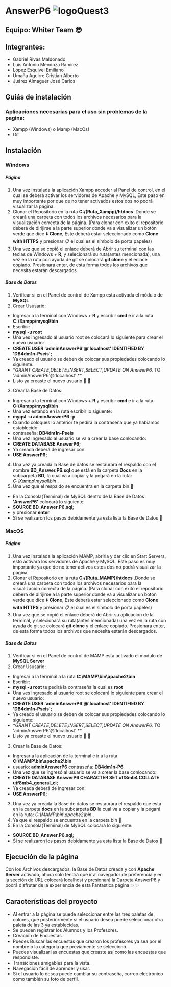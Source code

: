 # AnswerP6 ![logoQuest3](https://user-images.githubusercontent.com/65323540/85762696-9b6d2000-b6d9-11ea-861a-aca9fe47e008.png)
## Equipo: Whiter Team :sunglasses:
## Integrantes:
* Gabriel Rivas Maldonado
* Luis Antonio Mendoza Ramirez
* López Esquivel Emiliano
* Umaña Aguirre Cristian Alberto
* Juárez Almaguer José Carlos 
## Guiás de instalación
### Aplicaciones necesarias para el uso sin problemas de la pagina:
* Xampp (Windows) o Mamp (MacOs)
* Git

## Instalación
### Windows
##### Página
1. Una vez instalada la aplicación Xampp acceder al Panel de control, en el cual se deberá activar los servidores de Apache y MySQL, Este paso en muy importante por que de no tener activados estos dos no podrá visualizar la página.
2. Clonar el Repositorio en la ruta **C:/(Ruta_Xampp)/htdocs** .Donde se creará una carpeta con todos los archivos necesarios para la visualización correcta de la página.
(Para clonar con exito el repositorio deberá de dirijirse a la parte superior donde va a visualizar un botón verde que dice  :arrow_down: **Clone**, Este deberá estar seleccionado como **Clone with HTTPS** y presionar  :clipboard: el cual es el símbolo de porta papeles)
3. Una vez que se copió el enlace deberá de Abrir su terminal con las teclas de Windows + **R**, y selecionará su ruta(antes mencionada), una vez en la ruta con ayuda de git se colocará **git clone** y el enlace copiado. Presionará enter, de esta forma todos los archivos que necesita estarán descargados.
##### Base de Datos 
1. Verificar si en el Panel de control de Xampp esta activada el módulo de **MySQL**
2. Crear Ususario:
* Ingresar a la terminal con Windows + **R** y escribir **cmd** e ir a la ruta **C:\Xampp\mysql\bin**
* Escribir:
* **mysql -u root**
* Una ves ingresado al usuario root se colocará lo siguiente para crear el nuevo usuario:
* **CREATE USER 'adminAnswerP6'@'localhost' IDENTIFIED BY 'DB4dm1n-Pseis';**
* Ya creado el usuario se deben de colocar sus propiedades colocando lo siguiente:
* **GRANT CREATE,DELETE,INSERT,SELECT,UPDATE ON AnswerP6.* TO 'adminAnswerP6'@'localhost' **
* Listo ya creaste el nuevo usuario  :clap: :clap:
3. Crear la Base de Datos:
* Ingresar a la terminal con  Windows \+ **R** y escribir **cmd** e ir a la ruta **C:\Xampp\mysql\bin**
* Una vez estando en la ruta escribir lo siguente:
* **myqsl -u adminAnswerP6 -p**
* Cuando coloques lo anterior te pedirá la contraseña que ya habiamos establecido:
* contraseña: **DB4dm1n-Pseis**
* Una vez ingresado al usuario se va a crear la base conlocando:
* **CREATE DATABASE AnswerP6;**
* Ya creada deberá de ingresar con: 
* **USE AnswerP6;**
4. Una vez ya creada la Base de datos se restaurará el respaldo con el nombre **BD_Answer.P6.sql** que está en la carpeta **Docs** en la subcarpeta **BD**, la cual va a copiar y la pegará en la ruta: _*C:\Xampp\mysql\bin*_ .
5. Una vez que el respaldo se encuentra en la carpeta bin  :file_folder:
* En la Consola(Terminal) de MySQL dentro de la Base de Datos **'AnswerP6'** colocará lo siguiente:
* **SOURCE BD_Answer.P6.sql;**
* y presionar **enter**
* Si se realizaron los pasos debidamente ya esta lista la Base de Datos  :clap:

### MacOS
##### Página
1. Una vez instalada la aplicación MAMP, abrirla y dar clic en Start Servers, esto activará los servidores de Apache y MySQL. Este paso es muy importante ya que de no tener activos estos dos no podrá visualizar la página.
2. Clonar el Repositorio en la ruta **C:/(Ruta_MAMP)/htdocs** .Donde se creará una carpeta con todos los archivos necesarios para la visualización correcta de la página.
(Para clonar con éxito el repositorio deberá de dirijirse a la parte superior donde va a visualizar un botón verde que dice  :arrow_down: **Clone**, Este deberá estar seleccionado como **Clone with HTTPS** y presionar  :clipboard: el cual es el símbolo de porta papeles)
3. Una vez que se copió el enlace deberá de Abrir su aplicación de la terminal, y selecionará su ruta(antes mencionada) una vez en la ruta con ayuda de git se colocará **git clone** y el enlace copiado. Presionará enter, de esta forma todos los archivos que necesita estarán descargados.
##### Base de Datos 

1. Verificar si en el Panel de control de MAMP esta activado el módulo de **MySQL Server**
2. Crear Ususario:
* Ingresar a la terminal a la ruta **C:\MAMP\bin\apache2\bin**
* Escribir:
* **mysql -u root** te pedirá la contraseña la cual es **root**
* Una ves ingresado al usuario root se colocará lo siguiente para crear el nuevo usuario:
* **CREATE USER 'adminAnswerP6'@'localhost' IDENTIFIED BY 'DB4dm1n-Pseis';**
* Ya creado el usuario se deben de colocar sus propiedades colocando lo siguiente:
* **GRANT CREATE,DELETE,INSERT,SELECT,UPDATE ON AnswerP6.* TO 'adminAnswerP6'@'localhost' **
* Listo ya creaste el nuevo usuario  :clap: :clap:
3. Crear la Base de Datos:
* Ingresar a la aplicación de la terminal e ir a la ruta **C:\MAMP\bin\apache2\bin**
* usuario: **adminAnswerP6** contraseña: **DB4dm1n-P6**
* Una vez que se ingresó al usuario se va a crear la base conlocando:
* **CREATE DATABASE AnswerP6 CHARACTER SET utf8mb4 COLLATE utf8mb4_general_ci;**
* Ya creada deberá de ingresar con: 
* **USE AnswerP6;**
3. Una vez ya creada la Base de datos se restaurará el respaldo que está en la carpeta **docs** en la subcarpeta **BD** la cual va a copiar y la pegará en la ruta: _*C:\MAMP\bin\apache2\bin*_ .
4. Ya que el respaldo se encuentra en la carpeta bin  :file_folder:
5. En la Consola(Terminal) de MySQL colocará lo siguiente:
* **SOURCE BD_Answer.P6.sql;**
* Si se realizaron los pasos debidamente ya esta lista la Base de Datos  :clap:

## Ejecución de la página
Con los Archivos descargados, la Base de Datos creada y con **Apache Server** activado, ahora solo tendrá que ir al navegador de preferencia y en la sección de URL colocará localhost y presionará la Carpeta AnswerP6 y podrá disfrutar de la experiencia de esta Fantastica página  :sparkles: :sparkles:

## Características del proyecto
* Al entrar a la página se puede seleccionar entre las tres paletas de colores, que posteriormente si el usuario desea puede seleccionar otra paleta de las 3 ya establecidas.
* Se pueden registrar los Alumnos y los Profesores.
* Creación de Encuestas.
* Puedes Buscar las encuestas que crearon los profesores ya sea por el nombre o la categoría que previamente se seleccionó.
* Puedes visualizar las encuestas que creaste así como las encuestas que respondiste.
* Transiciones amigables para la vista.
* Navegación fácil de aprender y usar.
* Si el usuario lo desea puede cambiar su contraseña, correo electrónico como también su foto de perfil.

